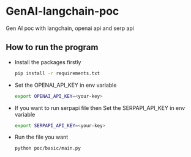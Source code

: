 # GenAI-langchain-poc

Gen AI poc with langchain, openai api and serp api

## How to run the program

- Install the packages firstly

  ```sh
  pip install -r requirements.txt
  ```

- Set the OPENAI_API_KEY in env variable

  ```sh
  export OPENAI_API_KEY=<your-key>
  ```

- If you want to run serpapi file then Set the SERPAPI_API_KEY in env variable

  ```sh
  export SERPAPI_API_KEY=<your-key>
  ```

- Run the file you want
  ```sh
  python poc/basic/main.py
  ```
